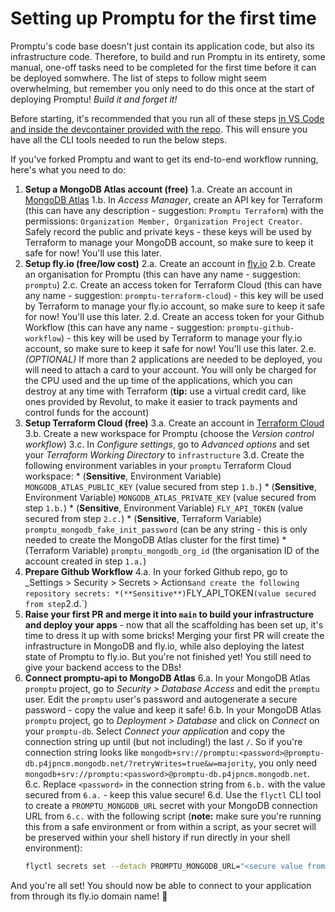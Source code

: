 # Setting up Promptu for the first time

Promptu's code base doesn't just contain its application code, but also its infrastructure code. Therefore, to build and run Promptu in its entirety, some manual, one-off tasks need to be completed for the first time before it can be deployed somwhere. The list of steps to follow might seem overwhelming, but remember you only need to do this once at the start of deploying Promptu! _Build it and forget it!_

Before starting, it's recommended that you run all of these steps [in VS Code and inside the devcontainer provided with the repo](https://code.visualstudio.com/docs/devcontainers/containers#_open-an-existing-workspace-in-a-container). This will ensure you have all the CLI tools needed to run the below steps.

If you've forked Promptu and want to get its end-to-end workflow running, here's what you need to do:

1. **Setup a MongoDB Atlas account (free)**
    1.a. Create an account in [MongoDB Atlas](https://www.mongodb.com/atlas/database)
    1.b. In _Access Manager_, create an API key for Terraform (this can have any description - suggestion: `Promptu Terraform`) with the permissions: `Organization Member, Organization Project Creator`. Safely record the public and private keys - these keys will be used by Terraform to manage your MongoDB account, so make sure to keep it safe for now! You'll use this later.
2. **Setup fly.io (free/low cost)**
    2.a. Create an account in [fly.io](https://fly.io/)
    2.b. Create an organisation for Promptu (this can have any name - suggestion: `promptu`)
    2.c. Create an access token for Terraform Cloud (this can have any name - suggestion: `promptu-terraform-cloud`) - this key will be used by Terraform to manage your fly.io account, so make sure to keep it safe for now! You'll use this later.
    2.d. Create an access token for your Github Workflow (this can have any name - suggestion: `promptu-github-workflow`) - this key will be used by Terraform to manage your fly.io account, so make sure to keep it safe for now! You'll use this later.
    2.e. _(OPTIONAL)_ If more than 2 applications are needed to be deployed, you will need to attach a card to your account. You will only be charged for the CPU used and the up time of the applications, which you can destroy at any time with Terraform (**tip:** use a virtual credit card, like ones provided by Revolut, to make it easier to track payments and control funds for the account)    
3. **Setup Terraform Cloud (free)**
    3.a. Create an account in [Terraform Cloud](https://cloud.hashicorp.com/products/terraform)
    3.b. Create a new workspace for Promptu (choose the _Version control workflow_)
    3.c. In _Configure settings_, go to _Advanced options_ and set your _Terraform Working Directory_ to `infrastructure`
    3.d. Create the following environment variables in your `promptu` Terraform Cloud workspace:
        * (**Sensitive**, Environment Variable) `MONGODB_ATLAS_PUBLIC_KEY` (value secured from step `1.b.`)
        * (**Sensitive**, Environment Variable) `MONGODB_ATLAS_PRIVATE_KEY` (value secured from step `1.b.`)
        * (**Sensitive**, Environment Variable) `FLY_API_TOKEN` (value secured from step `2.c.`)
        * (**Sensitive**, Terraform Variable) `promptu_mongodb_fake_init_password` (can be any string - this is only needed to create the MongoDB Atlas cluster for the first time)
        * (Terraform Variable) `promptu_mongodb_org_id` (the organisation ID of the account created in step `1.a.`)
4. **Prepare Github Workflow**
    4.a. In your forked Github repo, go to _Settings > Security > Secrets > Actions` and create the following repository secrets:
        *(**Sensitive**) `FLY_API_TOKEN` (value secured from step `2.d.`)
5. **Raise your first PR and merge it into `main` to build your infrastructure and deploy your apps** - now that all the scaffolding has been set up, it's time to dress it up with some bricks! Merging your first PR will create the infrastructure in MongoDB and fly.io, while also deploying the latest state of Promptu to fly.io. But you're not finished yet! You still need to give your backend access to the DBs!
6. **Connect promptu-api to MongoDB Atlas**
    6.a. In your MongoDB Atlas `promptu` project, go to _Security > Database Access_ and edit the `promptu` user. Edit the `promptu` user's password and autogenerate a secure password - copy the value and keep it safe!
    6.b. In your MongoDB Atlas `promptu` project, go to _Deployment > Database_ and click on _Connect_ on your `promptu-db`. Select _Connect your application_ and copy the connection string up until (but not including!) the last `/`. So if you're connection string looks like `mongodb+srv://promptu:<password>@promptu-db.p4jpncm.mongodb.net/?retryWrites=true&w=majority`, you only need `mongodb+srv://promptu:<password>@promptu-db.p4jpncm.mongodb.net`.
    6.c. Replace `<password>` in the connection string from `6.b.` with the value secured from `6.a.` - keep this value secure!
    6.d. Use the `flyctl` CLI tool to create a `PROMPTU_MONGODB_URL` secret with your MongoDB connection URL from `6.c.` with the following script (**note:** make sure you're running this from a safe environment or from within a script, as your secret will be preserved within your shell history if run directly in your shell environment): 
    ```sh
    flyctl secrets set --detach PROMPTU_MONGODB_URL="<secure value from 6.c.>"
    ```

And you're all set! You should now be able to connect to your application from through its fly.io domain name! 🚀
